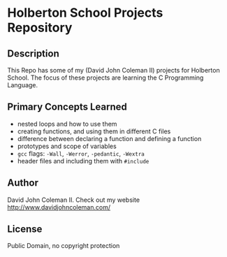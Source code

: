 # Holberton School Projects Repository

## Description

This Repo has some of my (David John Coleman II) projects for Holberton School.
The focus of these projects are learning the C Programming Language.

## Primary Concepts Learned

* nested loops and how to use them
* creating functions, and using them in different C files
* difference between declaring a function and defining a function
* prototypes and scope of variables
* ``gcc`` flags: ``-Wall``, ``-Werror``, ``-pedantic``, ``-Wextra``
* header files and including them with ``#include``

## Author

David John Coleman II.	Check out my website http://www.davidjohncoleman.com/

## License

Public Domain, no copyright protection